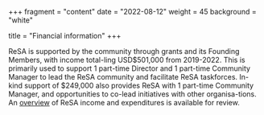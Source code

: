 +++
fragment = "content"
date = "2022-08-12"
weight = 45
background = "white"

title = "Financial information"
+++

ReSA is supported by the community through grants and its Founding Members, with income total-ling USD$501,000 from 2019-2022. This is primarily used to support 1 part-time Director and 1 part-time Community Manager to lead the ReSA community and facilitate ReSA taskforces. In-kind support of $249,000 also provides ReSA with 1 part-time Community Manager, and opportunities to co-lead initiatives with other organisa-tions. An [overview](https://docs.google.com/spreadsheets/d/1u00bPi5jIeI_iO5AfaBA97jxdLTgQW5rWwGkGI7RI0M/edit#gid=0) of ReSA income and expenditures is available for review.

